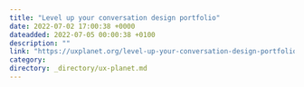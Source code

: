 ```yaml
---
title: "Level up your conversation design portfolio"
date: 2022-07-02 17:00:38 +0000
dateadded: 2022-07-05 00:00:38 +0100
description: ""
link: "https://uxplanet.org/level-up-your-conversation-design-portfolio-67fca2109319?source=rss----819cc2aaeee0---4"
category:
directory: _directory/ux-planet.md
---
```


